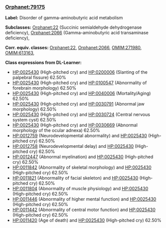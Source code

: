 
### [Orphanet:79175](http://www.orpha.net/ORDO/Orphanet_79175)
**Label:** Disorder of gamma-aminobutyric acid metabolism

**Subclasses:** [Orphanet:22](http://www.orpha.net/ORDO/Orphanet_22) (Succinic semialdehyde dehydrogenase deficiency), [Orphanet:2066](http://www.orpha.net/ORDO/Orphanet_2066) (Gamma-aminobutyric acid transaminase deficiency), 

**Corr. equiv. classes:** [Orphanet:22](http://www.orpha.net/ORDO/Orphanet_22), [Orphanet:2066](http://www.orpha.net/ORDO/Orphanet_2066), [OMIM:271980](http://purl.obolibrary.org/obo/OMIM_271980), [OMIM:613163](http://purl.obolibrary.org/obo/OMIM_613163), 

**Class expressions from DL-Learner:**

- [HP:0025430](http://purl.obolibrary.org/obo/HP_0025430) (High-pitched cry) and [HP:0200006](http://purl.obolibrary.org/obo/HP_0200006) (Slanting of the palpebral fissure) 62.50%
- [HP:0025430](http://purl.obolibrary.org/obo/HP_0025430) (High-pitched cry) and [HP:0100547](http://purl.obolibrary.org/obo/HP_0100547) (Abnormality of forebrain morphology) 62.50%
- [HP:0025430](http://purl.obolibrary.org/obo/HP_0025430) (High-pitched cry) and [HP:0040006](http://purl.obolibrary.org/obo/HP_0040006) (Mortality/Aging) 62.50%
- [HP:0025430](http://purl.obolibrary.org/obo/HP_0025430) (High-pitched cry) and [HP:0030791](http://purl.obolibrary.org/obo/HP_0030791) (Abnormal jaw morphology) 62.50%
- [HP:0025430](http://purl.obolibrary.org/obo/HP_0025430) (High-pitched cry) and [HP:0030724](http://purl.obolibrary.org/obo/HP_0030724) (Central nervous system cyst) 62.50%
- [HP:0025430](http://purl.obolibrary.org/obo/HP_0025430) (High-pitched cry) and [HP:0030669](http://purl.obolibrary.org/obo/HP_0030669) (Abnormal morphology of the ocular adnexa) 62.50%
- [HP:0012759](http://purl.obolibrary.org/obo/HP_0012759) (Neurodevelopmental abnormality) and [HP:0025430](http://purl.obolibrary.org/obo/HP_0025430) (High-pitched cry) 62.50%
- [HP:0012758](http://purl.obolibrary.org/obo/HP_0012758) (Neurodevelopmental delay) and [HP:0025430](http://purl.obolibrary.org/obo/HP_0025430) (High-pitched cry) 62.50%
- [HP:0012447](http://purl.obolibrary.org/obo/HP_0012447) (Abnormal myelination) and [HP:0025430](http://purl.obolibrary.org/obo/HP_0025430) (High-pitched cry) 62.50%
- [HP:0011842](http://purl.obolibrary.org/obo/HP_0011842) (Abnormality of skeletal morphology) and [HP:0025430](http://purl.obolibrary.org/obo/HP_0025430) (High-pitched cry) 62.50%
- [HP:0011821](http://purl.obolibrary.org/obo/HP_0011821) (Abnormality of facial skeleton) and [HP:0025430](http://purl.obolibrary.org/obo/HP_0025430) (High-pitched cry) 62.50%
- [HP:0011804](http://purl.obolibrary.org/obo/HP_0011804) (Abnormality of muscle physiology) and [HP:0025430](http://purl.obolibrary.org/obo/HP_0025430) (High-pitched cry) 62.50%
- [HP:0011446](http://purl.obolibrary.org/obo/HP_0011446) (Abnormality of higher mental function) and [HP:0025430](http://purl.obolibrary.org/obo/HP_0025430) (High-pitched cry) 62.50%
- [HP:0011442](http://purl.obolibrary.org/obo/HP_0011442) (Abnormality of central motor function) and [HP:0025430](http://purl.obolibrary.org/obo/HP_0025430) (High-pitched cry) 62.50%
- [HP:0011420](http://purl.obolibrary.org/obo/HP_0011420) (Age of death) and [HP:0025430](http://purl.obolibrary.org/obo/HP_0025430) (High-pitched cry) 62.50%


